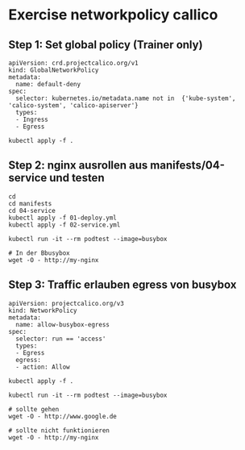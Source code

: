 # Exercise networkpolicy callico

## Step 1: Set global policy (Trainer only) 

```
apiVersion: crd.projectcalico.org/v1
kind: GlobalNetworkPolicy
metadata:
  name: default-deny
spec:
  selector: kubernetes.io/metadata.name not in  {'kube-system', 'calico-system', 'calico-apiserver'}
  types:
  - Ingress
  - Egress

```

```
kubectl apply -f . 
```

## Step 2: nginx ausrollen aus manifests/04-service und testen

```
cd 
cd manifests 
cd 04-service 
kubectl apply -f 01-deploy.yml
kubectl apply -f 02-service.yml
```

```
kubectl run -it --rm podtest --image=busybox 
```

```
# In der Bbusybox 
wget -O - http://my-nginx 
```

## Step 3: Traffic erlauben egress von busybox 

```
apiVersion: projectcalico.org/v3
kind: NetworkPolicy
metadata:
  name: allow-busybox-egress
spec:
  selector: run == 'access'
  types:
  - Egress
  egress:
  - action: Allow
```

```
kubectl apply -f .
```

```
kubectl run -it --rm podtest --image=busybox
```

```
# sollte gehen 
wget -O - http://www.google.de

# sollte nicht funktionieren
wget -O - http://my-nginx
```
